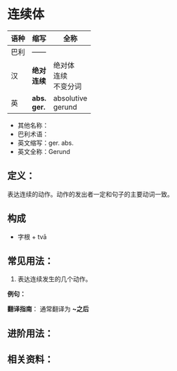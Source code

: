 # 连续体

|语种|缩写|全称|
|-|-|-|
|巴利|——||
|汉|**绝对**<br>**连续**|绝对体<br>连续<br>不变分词|
|英|**abs.**<br>**ger.**|absolutive<br>gerund|

* 其他名称：
* 巴利术语：
* 英文缩写：ger. abs.
* 英文全称：Gerund

## 定义：

表达连续的动作。动作的发出者一定和句子的主要动词一致。

## 构成

- 字根 + tvā


## 常见用法：

1. 表达连续发生的几个动作。 

**例句：**

**翻译指南**： 通常翻译为 **~之后**


## 进阶用法：


## 相关资料：

